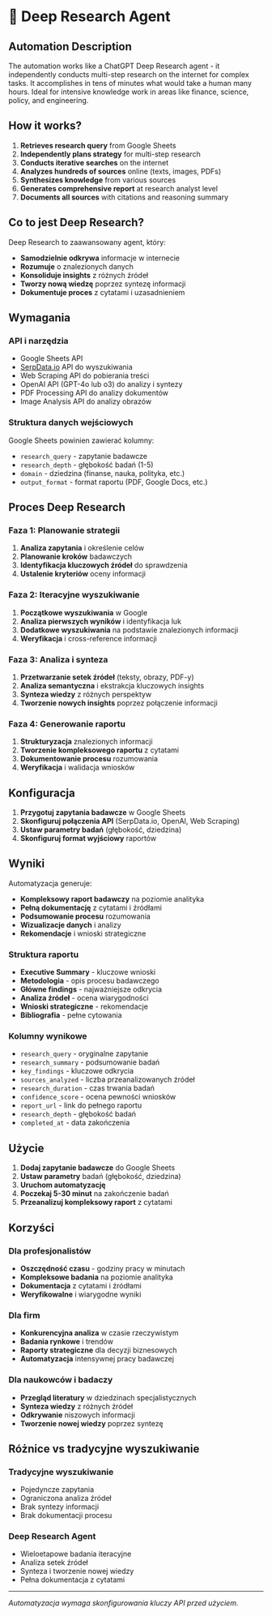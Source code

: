 # 🤖 Deep Research Agent

## Automation Description

The automation works like a ChatGPT Deep Research agent - it independently conducts multi-step research on the internet for complex tasks. It accomplishes in tens of minutes what would take a human many hours. Ideal for intensive knowledge work in areas like finance, science, policy, and engineering.

## How it works?

1. **Retrieves research query** from Google Sheets
2. **Independently plans strategy** for multi-step research
3. **Conducts iterative searches** on the internet
4. **Analyzes hundreds of sources** online (texts, images, PDFs)
5. **Synthesizes knowledge** from various sources
6. **Generates comprehensive report** at research analyst level
7. **Documents all sources** with citations and reasoning summary

## Co to jest Deep Research?

Deep Research to zaawansowany agent, który:
- **Samodzielnie odkrywa** informacje w internecie
- **Rozumuje** o znalezionych danych
- **Konsoliduje insights** z różnych źródeł
- **Tworzy nową wiedzę** poprzez syntezę informacji
- **Dokumentuje proces** z cytatami i uzasadnieniem

## Wymagania

### API i narzędzia
- Google Sheets API
- [SerpData.io](https://serpdata.io/) API do wyszukiwania
- Web Scraping API do pobierania treści
- OpenAI API (GPT-4o lub o3) do analizy i syntezy
- PDF Processing API do analizy dokumentów
- Image Analysis API do analizy obrazów

### Struktura danych wejściowych
Google Sheets powinien zawierać kolumny:
- `research_query` - zapytanie badawcze
- `research_depth` - głębokość badań (1-5)
- `domain` - dziedzina (finanse, nauka, polityka, etc.)
- `output_format` - format raportu (PDF, Google Docs, etc.)

## Proces Deep Research

### Faza 1: Planowanie strategii
1. **Analiza zapytania** i określenie celów
2. **Planowanie kroków** badawczych
3. **Identyfikacja kluczowych źródeł** do sprawdzenia
4. **Ustalenie kryteriów** oceny informacji

### Faza 2: Iteracyjne wyszukiwanie
1. **Początkowe wyszukiwania** w Google
2. **Analiza pierwszych wyników** i identyfikacja luk
3. **Dodatkowe wyszukiwania** na podstawie znalezionych informacji
4. **Weryfikacja** i cross-reference informacji

### Faza 3: Analiza i synteza
1. **Przetwarzanie setek źródeł** (teksty, obrazy, PDF-y)
2. **Analiza semantyczna** i ekstrakcja kluczowych insights
3. **Synteza wiedzy** z różnych perspektyw
4. **Tworzenie nowych insights** poprzez połączenie informacji

### Faza 4: Generowanie raportu
1. **Strukturyzacja** znalezionych informacji
2. **Tworzenie kompleksowego raportu** z cytatami
3. **Dokumentowanie procesu** rozumowania
4. **Weryfikacja** i walidacja wniosków

## Konfiguracja

1. **Przygotuj zapytania badawcze** w Google Sheets
2. **Skonfiguruj połączenia API** (SerpData.io, OpenAI, Web Scraping)
3. **Ustaw parametry badań** (głębokość, dziedzina)
4. **Skonfiguruj format wyjściowy** raportów

## Wyniki

Automatyzacja generuje:
- **Kompleksowy raport badawczy** na poziomie analityka
- **Pełną dokumentację** z cytatami i źródłami
- **Podsumowanie procesu** rozumowania
- **Wizualizacje danych** i analizy
- **Rekomendacje** i wnioski strategiczne

### Struktura raportu
- **Executive Summary** - kluczowe wnioski
- **Metodologia** - opis procesu badawczego
- **Główne findings** - najważniejsze odkrycia
- **Analiza źródeł** - ocena wiarygodności
- **Wnioski strategiczne** - rekomendacje
- **Bibliografia** - pełne cytowania

### Kolumny wynikowe
- `research_query` - oryginalne zapytanie
- `research_summary` - podsumowanie badań
- `key_findings` - kluczowe odkrycia
- `sources_analyzed` - liczba przeanalizowanych źródeł
- `research_duration` - czas trwania badań
- `confidence_score` - ocena pewności wniosków
- `report_url` - link do pełnego raportu
- `research_depth` - głębokość badań
- `completed_at` - data zakończenia

## Użycie

1. **Dodaj zapytanie badawcze** do Google Sheets
2. **Ustaw parametry** badań (głębokość, dziedzina)
3. **Uruchom automatyzację**
4. **Poczekaj 5-30 minut** na zakończenie badań
5. **Przeanalizuj kompleksowy raport** z cytatami

## Korzyści

### Dla profesjonalistów
- **Oszczędność czasu** - godziny pracy w minutach
- **Kompleksowe badania** na poziomie analityka
- **Dokumentacja** z cytatami i źródłami
- **Weryfikowalne** i wiarygodne wyniki

### Dla firm
- **Konkurencyjna analiza** w czasie rzeczywistym
- **Badania rynkowe** i trendów
- **Raporty strategiczne** dla decyzji biznesowych
- **Automatyzacja** intensywnej pracy badawczej

### Dla naukowców i badaczy
- **Przegląd literatury** w dziedzinach specjalistycznych
- **Synteza wiedzy** z różnych źródeł
- **Odkrywanie** niszowych informacji
- **Tworzenie nowej wiedzy** poprzez syntezę

## Różnice vs tradycyjne wyszukiwanie

### Tradycyjne wyszukiwanie
- Pojedyncze zapytania
- Ograniczona analiza źródeł
- Brak syntezy informacji
- Brak dokumentacji procesu

### Deep Research Agent
- Wieloetapowe badania iteracyjne
- Analiza setek źródeł
- Synteza i tworzenie nowej wiedzy
- Pełna dokumentacja z cytatami

---

*Automatyzacja wymaga skonfigurowania kluczy API przed użyciem.* 